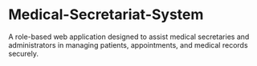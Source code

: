 # Medical-Secretariat-System
A role-based web application designed to assist medical secretaries and administrators in managing patients, appointments, and medical records securely.

